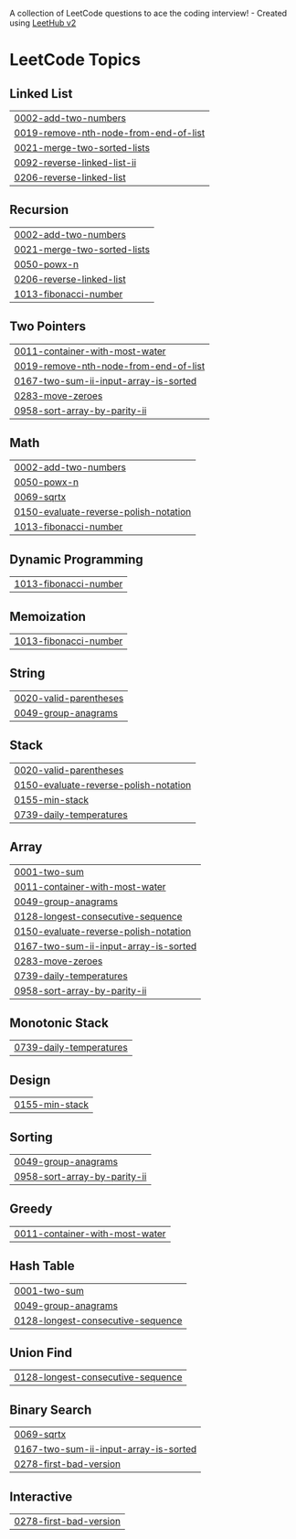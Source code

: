 A collection of LeetCode questions to ace the coding interview! - Created using [LeetHub v2](https://github.com/arunbhardwaj/LeetHub-2.0)
<!---LeetCode Topics Start-->
# LeetCode Topics
## Linked List
|  |
| ------- |
| [0002-add-two-numbers](https://github.com/Kamchieva/codes/tree/master/0002-add-two-numbers) |
| [0019-remove-nth-node-from-end-of-list](https://github.com/Kamchieva/codes/tree/master/0019-remove-nth-node-from-end-of-list) |
| [0021-merge-two-sorted-lists](https://github.com/Kamchieva/codes/tree/master/0021-merge-two-sorted-lists) |
| [0092-reverse-linked-list-ii](https://github.com/Kamchieva/codes/tree/master/0092-reverse-linked-list-ii) |
| [0206-reverse-linked-list](https://github.com/Kamchieva/codes/tree/master/0206-reverse-linked-list) |
## Recursion
|  |
| ------- |
| [0002-add-two-numbers](https://github.com/Kamchieva/codes/tree/master/0002-add-two-numbers) |
| [0021-merge-two-sorted-lists](https://github.com/Kamchieva/codes/tree/master/0021-merge-two-sorted-lists) |
| [0050-powx-n](https://github.com/Kamchieva/codes/tree/master/0050-powx-n) |
| [0206-reverse-linked-list](https://github.com/Kamchieva/codes/tree/master/0206-reverse-linked-list) |
| [1013-fibonacci-number](https://github.com/Kamchieva/codes/tree/master/1013-fibonacci-number) |
## Two Pointers
|  |
| ------- |
| [0011-container-with-most-water](https://github.com/Kamchieva/codes/tree/master/0011-container-with-most-water) |
| [0019-remove-nth-node-from-end-of-list](https://github.com/Kamchieva/codes/tree/master/0019-remove-nth-node-from-end-of-list) |
| [0167-two-sum-ii-input-array-is-sorted](https://github.com/Kamchieva/codes/tree/master/0167-two-sum-ii-input-array-is-sorted) |
| [0283-move-zeroes](https://github.com/Kamchieva/codes/tree/master/0283-move-zeroes) |
| [0958-sort-array-by-parity-ii](https://github.com/Kamchieva/codes/tree/master/0958-sort-array-by-parity-ii) |
## Math
|  |
| ------- |
| [0002-add-two-numbers](https://github.com/Kamchieva/codes/tree/master/0002-add-two-numbers) |
| [0050-powx-n](https://github.com/Kamchieva/codes/tree/master/0050-powx-n) |
| [0069-sqrtx](https://github.com/Kamchieva/codes/tree/master/0069-sqrtx) |
| [0150-evaluate-reverse-polish-notation](https://github.com/Kamchieva/codes/tree/master/0150-evaluate-reverse-polish-notation) |
| [1013-fibonacci-number](https://github.com/Kamchieva/codes/tree/master/1013-fibonacci-number) |
## Dynamic Programming
|  |
| ------- |
| [1013-fibonacci-number](https://github.com/Kamchieva/codes/tree/master/1013-fibonacci-number) |
## Memoization
|  |
| ------- |
| [1013-fibonacci-number](https://github.com/Kamchieva/codes/tree/master/1013-fibonacci-number) |
## String
|  |
| ------- |
| [0020-valid-parentheses](https://github.com/Kamchieva/codes/tree/master/0020-valid-parentheses) |
| [0049-group-anagrams](https://github.com/Kamchieva/codes/tree/master/0049-group-anagrams) |
## Stack
|  |
| ------- |
| [0020-valid-parentheses](https://github.com/Kamchieva/codes/tree/master/0020-valid-parentheses) |
| [0150-evaluate-reverse-polish-notation](https://github.com/Kamchieva/codes/tree/master/0150-evaluate-reverse-polish-notation) |
| [0155-min-stack](https://github.com/Kamchieva/codes/tree/master/0155-min-stack) |
| [0739-daily-temperatures](https://github.com/Kamchieva/codes/tree/master/0739-daily-temperatures) |
## Array
|  |
| ------- |
| [0001-two-sum](https://github.com/Kamchieva/codes/tree/master/0001-two-sum) |
| [0011-container-with-most-water](https://github.com/Kamchieva/codes/tree/master/0011-container-with-most-water) |
| [0049-group-anagrams](https://github.com/Kamchieva/codes/tree/master/0049-group-anagrams) |
| [0128-longest-consecutive-sequence](https://github.com/Kamchieva/codes/tree/master/0128-longest-consecutive-sequence) |
| [0150-evaluate-reverse-polish-notation](https://github.com/Kamchieva/codes/tree/master/0150-evaluate-reverse-polish-notation) |
| [0167-two-sum-ii-input-array-is-sorted](https://github.com/Kamchieva/codes/tree/master/0167-two-sum-ii-input-array-is-sorted) |
| [0283-move-zeroes](https://github.com/Kamchieva/codes/tree/master/0283-move-zeroes) |
| [0739-daily-temperatures](https://github.com/Kamchieva/codes/tree/master/0739-daily-temperatures) |
| [0958-sort-array-by-parity-ii](https://github.com/Kamchieva/codes/tree/master/0958-sort-array-by-parity-ii) |
## Monotonic Stack
|  |
| ------- |
| [0739-daily-temperatures](https://github.com/Kamchieva/codes/tree/master/0739-daily-temperatures) |
## Design
|  |
| ------- |
| [0155-min-stack](https://github.com/Kamchieva/codes/tree/master/0155-min-stack) |
## Sorting
|  |
| ------- |
| [0049-group-anagrams](https://github.com/Kamchieva/codes/tree/master/0049-group-anagrams) |
| [0958-sort-array-by-parity-ii](https://github.com/Kamchieva/codes/tree/master/0958-sort-array-by-parity-ii) |
## Greedy
|  |
| ------- |
| [0011-container-with-most-water](https://github.com/Kamchieva/codes/tree/master/0011-container-with-most-water) |
## Hash Table
|  |
| ------- |
| [0001-two-sum](https://github.com/Kamchieva/codes/tree/master/0001-two-sum) |
| [0049-group-anagrams](https://github.com/Kamchieva/codes/tree/master/0049-group-anagrams) |
| [0128-longest-consecutive-sequence](https://github.com/Kamchieva/codes/tree/master/0128-longest-consecutive-sequence) |
## Union Find
|  |
| ------- |
| [0128-longest-consecutive-sequence](https://github.com/Kamchieva/codes/tree/master/0128-longest-consecutive-sequence) |
## Binary Search
|  |
| ------- |
| [0069-sqrtx](https://github.com/Kamchieva/codes/tree/master/0069-sqrtx) |
| [0167-two-sum-ii-input-array-is-sorted](https://github.com/Kamchieva/codes/tree/master/0167-two-sum-ii-input-array-is-sorted) |
| [0278-first-bad-version](https://github.com/Kamchieva/codes/tree/master/0278-first-bad-version) |
## Interactive
|  |
| ------- |
| [0278-first-bad-version](https://github.com/Kamchieva/codes/tree/master/0278-first-bad-version) |
<!---LeetCode Topics End-->